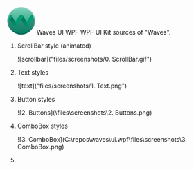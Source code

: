 ![logo](files/logo_very_small.png) Waves UI WPF
WPF UI Kit sources of "Waves".

1. ScrollBar style (animated)

   ![scrollbar]("files/screenshots/0. ScrollBar.gif")

2. Text styles

   ![text]("files/screenshots/1. Text.png")

   

3. Button styles

   ![2. Buttons](\files\screenshots\2. Buttons.png)

   

4. ComboBox styles

   ![3. ComboBox](C:\repos\waves\ui.wpf\files\screenshots\3. ComboBox.png)

5. 

